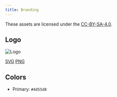 ```yaml
---
title: Branding
---
```


These assets are licensed under the [CC-BY-SA-4.0](https://github.com/LinwoodDev/Luna/blob/develop/BRANDING_LICENSE).

## Logo

![Logo](/logo.svg)

[SVG](/logo.svg) [PNG](/logo.png)

## Colors

* Primary: `#4d55d8`
